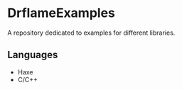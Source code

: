 # DrflameExamples

A repository dedicated to examples for different libraries.

## Languages
- Haxe
- C/C++
